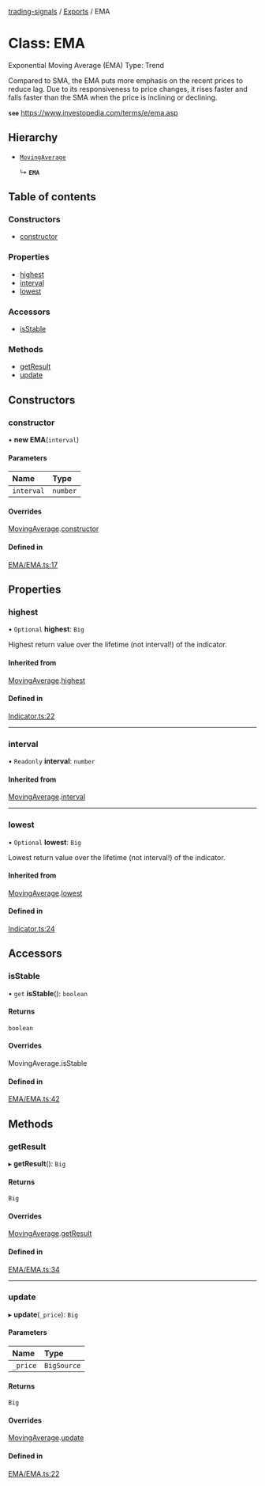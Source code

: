[trading-signals](../README.md) / [Exports](../modules.md) / EMA

# Class: EMA

Exponential Moving Average (EMA) Type: Trend

Compared to SMA, the EMA puts more emphasis on the recent prices to reduce lag. Due to its responsiveness to price changes, it rises faster and falls faster than the SMA when the price is inclining or declining.

**`see`** https://www.investopedia.com/terms/e/ema.asp

## Hierarchy

- [`MovingAverage`](MovingAverage.md)

  ↳ **`EMA`**

## Table of contents

### Constructors

- [constructor](EMA.md#constructor)

### Properties

- [highest](EMA.md#highest)
- [interval](EMA.md#interval)
- [lowest](EMA.md#lowest)

### Accessors

- [isStable](EMA.md#isstable)

### Methods

- [getResult](EMA.md#getresult)
- [update](EMA.md#update)

## Constructors

### constructor

• **new EMA**(`interval`)

#### Parameters

| Name       | Type     |
| :--------- | :------- |
| `interval` | `number` |

#### Overrides

[MovingAverage](MovingAverage.md).[constructor](MovingAverage.md#constructor)

#### Defined in

[EMA/EMA.ts:17](https://github.com/bennycode/trading-signals/blob/95cb489/src/EMA/EMA.ts#L17)

## Properties

### highest

• `Optional` **highest**: `Big`

Highest return value over the lifetime (not interval!) of the indicator.

#### Inherited from

[MovingAverage](MovingAverage.md).[highest](MovingAverage.md#highest)

#### Defined in

[Indicator.ts:22](https://github.com/bennycode/trading-signals/blob/95cb489/src/Indicator.ts#L22)

---

### interval

• `Readonly` **interval**: `number`

#### Inherited from

[MovingAverage](MovingAverage.md).[interval](MovingAverage.md#interval)

---

### lowest

• `Optional` **lowest**: `Big`

Lowest return value over the lifetime (not interval!) of the indicator.

#### Inherited from

[MovingAverage](MovingAverage.md).[lowest](MovingAverage.md#lowest)

#### Defined in

[Indicator.ts:24](https://github.com/bennycode/trading-signals/blob/95cb489/src/Indicator.ts#L24)

## Accessors

### isStable

• `get` **isStable**(): `boolean`

#### Returns

`boolean`

#### Overrides

MovingAverage.isStable

#### Defined in

[EMA/EMA.ts:42](https://github.com/bennycode/trading-signals/blob/95cb489/src/EMA/EMA.ts#L42)

## Methods

### getResult

▸ **getResult**(): `Big`

#### Returns

`Big`

#### Overrides

[MovingAverage](MovingAverage.md).[getResult](MovingAverage.md#getresult)

#### Defined in

[EMA/EMA.ts:34](https://github.com/bennycode/trading-signals/blob/95cb489/src/EMA/EMA.ts#L34)

---

### update

▸ **update**(`_price`): `Big`

#### Parameters

| Name     | Type        |
| :------- | :---------- |
| `_price` | `BigSource` |

#### Returns

`Big`

#### Overrides

[MovingAverage](MovingAverage.md).[update](MovingAverage.md#update)

#### Defined in

[EMA/EMA.ts:22](https://github.com/bennycode/trading-signals/blob/95cb489/src/EMA/EMA.ts#L22)
